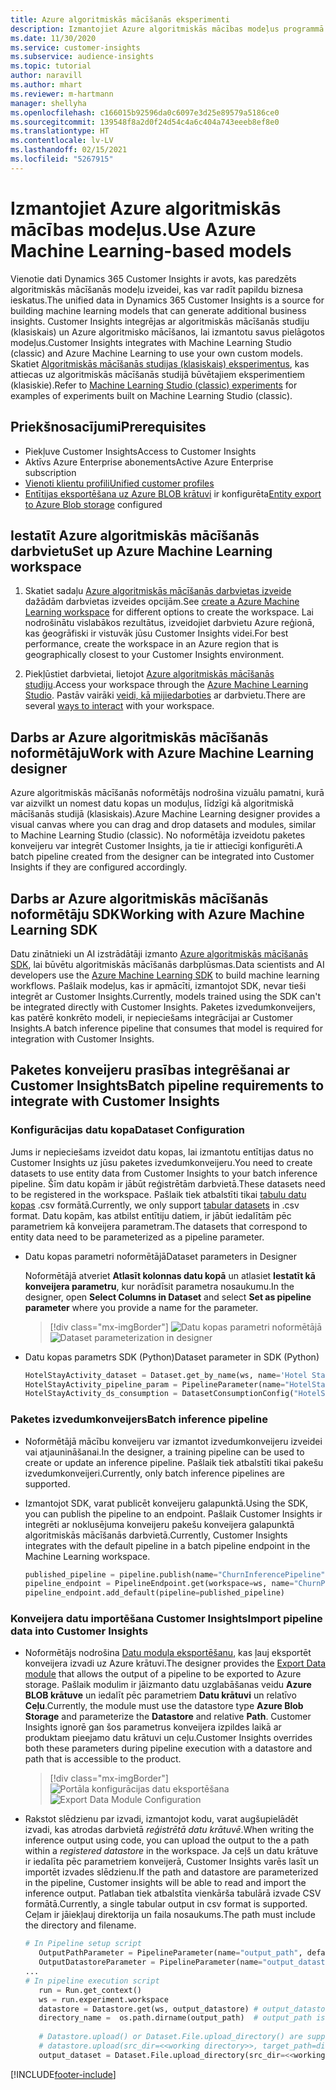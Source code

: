 ```yaml
---
title: Azure algoritmiskās mācīšanās eksperimenti
description: Izmantojiet Azure algoritmiskās mācības modeļus programmā Dynamics 365 Customer Insights.
ms.date: 11/30/2020
ms.service: customer-insights
ms.subservice: audience-insights
ms.topic: tutorial
author: naravill
ms.author: mhart
ms.reviewer: m-hartmann
manager: shellyha
ms.openlocfilehash: c166015b92596da0c6097e3d25e89579a5186ce0
ms.sourcegitcommit: 139548f8a2d0f24d54c4a6c404a743eeeb8ef8e0
ms.translationtype: HT
ms.contentlocale: lv-LV
ms.lasthandoff: 02/15/2021
ms.locfileid: "5267915"
---
```

# <a name="use-azure-machine-learning-based-models"></a><span data-ttu-id="44118-103">Izmantojiet Azure algoritmiskās mācības modeļus.</span><span class="sxs-lookup"><span data-stu-id="44118-103">Use Azure Machine Learning-based models</span></span>

<span data-ttu-id="44118-104">Vienotie dati Dynamics 365 Customer Insights ir avots, kas paredzēts algoritmiskās mācīšanās modeļu izveidei, kas var radīt papildu biznesa ieskatus.</span><span class="sxs-lookup"><span data-stu-id="44118-104">The unified data in Dynamics 365 Customer Insights is a source for building machine learning models that can generate additional business insights.</span></span> <span data-ttu-id="44118-105">Customer Insights integrējas ar algoritmiskās mācīšanās studiju (klasiskais) un Azure algoritmisko mācīšanos, lai izmantotu savus pielāgotos modeļus.</span><span class="sxs-lookup"><span data-stu-id="44118-105">Customer Insights integrates with Machine Learning Studio (classic) and Azure Machine Learning to use your own custom models.</span></span> <span data-ttu-id="44118-106">Skatiet [Algoritmiskās mācīšanās studijas (klasiskais) eksperimentus](machine-learning-studio-experiments.md), kas attiecas uz algoritmiskās mācīšanās studijā būvētajiem eksperimentiem (klasiskie).</span><span class="sxs-lookup"><span data-stu-id="44118-106">Refer to [Machine Learning Studio (classic) experiments](machine-learning-studio-experiments.md) for examples of experiments built on Machine Learning Studio (classic).</span></span> 

## <a name="prerequisites"></a><span data-ttu-id="44118-107">Priekšnosacījumi</span><span class="sxs-lookup"><span data-stu-id="44118-107">Prerequisites</span></span>

- <span data-ttu-id="44118-108">Piekļuve Customer Insights</span><span class="sxs-lookup"><span data-stu-id="44118-108">Access to Customer Insights</span></span>
- <span data-ttu-id="44118-109">Aktīvs Azure Enterprise abonements</span><span class="sxs-lookup"><span data-stu-id="44118-109">Active Azure Enterprise subscription</span></span>
- [<span data-ttu-id="44118-110">Vienoti klientu profili</span><span class="sxs-lookup"><span data-stu-id="44118-110">Unified customer profiles</span></span>](data-unification.md)
- <span data-ttu-id="44118-111">[Entītijas eksportēšana uz Azure BLOB krātuvi](export-azure-blob-storage.md) ir konfigurēta</span><span class="sxs-lookup"><span data-stu-id="44118-111">[Entity export to Azure Blob storage](export-azure-blob-storage.md) configured</span></span>

## <a name="set-up-azure-machine-learning-workspace"></a><span data-ttu-id="44118-112">Iestatīt Azure algoritmiskās mācīšanās darbvietu</span><span class="sxs-lookup"><span data-stu-id="44118-112">Set up Azure Machine Learning workspace</span></span>

1. <span data-ttu-id="44118-113">Skatiet sadaļu [Azure algoritmiskās mācīšanās darbvietas izveide](https://docs.microsoft.com/azure/machine-learning/concept-workspace#-create-a-workspace) dažādām darbvietas izveides opcijām.</span><span class="sxs-lookup"><span data-stu-id="44118-113">See [create a Azure Machine Learning workspace](https://docs.microsoft.com/azure/machine-learning/concept-workspace#-create-a-workspace) for different options to create the workspace.</span></span> <span data-ttu-id="44118-114">Lai nodrošinātu vislabākos rezultātus, izveidojiet darbvietu Azure reģionā, kas ģeogrāfiski ir vistuvāk jūsu Customer Insights videi.</span><span class="sxs-lookup"><span data-stu-id="44118-114">For best performance, create the workspace in an Azure region that is geographically closest to your Customer Insights environment.</span></span>

1. <span data-ttu-id="44118-115">Piekļūstiet darbvietai, lietojot [Azure algoritmiskās mācīšanās studiju](https://ml.azure.com/).</span><span class="sxs-lookup"><span data-stu-id="44118-115">Access your workspace through the [Azure Machine Learning Studio](https://ml.azure.com/).</span></span> <span data-ttu-id="44118-116">Pastāv vairāki [veidi, kā mijiedarboties](https://docs.microsoft.com/azure/machine-learning/concept-workspace#tools-for-workspace-interaction) ar darbvietu.</span><span class="sxs-lookup"><span data-stu-id="44118-116">There are several [ways to interact](https://docs.microsoft.com/azure/machine-learning/concept-workspace#tools-for-workspace-interaction) with your workspace.</span></span>

## <a name="work-with-azure-machine-learning-designer"></a><span data-ttu-id="44118-117">Darbs ar Azure algoritmiskās mācīšanās noformētāju</span><span class="sxs-lookup"><span data-stu-id="44118-117">Work with Azure Machine Learning designer</span></span>

<span data-ttu-id="44118-118">Azure algoritmiskās mācīšanās noformētājs nodrošina vizuālu pamatni, kurā var aizvilkt un nomest datu kopas un moduļus, līdzīgi kā algoritmiskā mācīšanās studijā (klasiskais).</span><span class="sxs-lookup"><span data-stu-id="44118-118">Azure Machine Learning designer provides a visual canvas where you can drag and drop datasets and modules, similar to Machine Learning Studio (classic).</span></span> <span data-ttu-id="44118-119">No noformētāja izveidotu paketes konveijeru var integrēt Customer Insights, ja tie ir attiecīgi konfigurēti.</span><span class="sxs-lookup"><span data-stu-id="44118-119">A batch pipeline created from the designer can be integrated into Customer Insights if they are configured accordingly.</span></span> 
   
## <a name="working-with-azure-machine-learning-sdk"></a><span data-ttu-id="44118-120">Darbs ar Azure algoritmiskās mācīšanās noformētāju SDK</span><span class="sxs-lookup"><span data-stu-id="44118-120">Working with Azure Machine Learning SDK</span></span>

<span data-ttu-id="44118-121">Datu zinātnieki un AI izstrādātāji izmanto [Azure algoritmiskās mācīšanās SDK](https://docs.microsoft.com/python/api/overview/azure/ml/?view=azure-ml-py&preserve-view=true), lai būvētu algoritmiskās mācīšanās darbplūsmas.</span><span class="sxs-lookup"><span data-stu-id="44118-121">Data scientists and AI developers use the [Azure Machine Learning SDK](https://docs.microsoft.com/python/api/overview/azure/ml/?view=azure-ml-py&preserve-view=true) to build machine learning workflows.</span></span> <span data-ttu-id="44118-122">Pašlaik modeļus, kas ir apmācīti, izmantojot SDK, nevar tieši integrēt ar Customer Insights.</span><span class="sxs-lookup"><span data-stu-id="44118-122">Currently, models trained using the SDK can't be integrated directly with Customer Insights.</span></span> <span data-ttu-id="44118-123">Paketes izvedumkonveijers, kas patērē konkrēto modeli, ir nepieciešams integrācijai ar Customer Insights.</span><span class="sxs-lookup"><span data-stu-id="44118-123">A batch inference pipeline that consumes that model is required for integration with Customer Insights.</span></span>

## <a name="batch-pipeline-requirements-to-integrate-with-customer-insights"></a><span data-ttu-id="44118-124">Paketes konveijeru prasības integrēšanai ar Customer Insights</span><span class="sxs-lookup"><span data-stu-id="44118-124">Batch pipeline requirements to integrate with Customer Insights</span></span>

### <a name="dataset-configuration"></a><span data-ttu-id="44118-125">Konfigurācijas datu kopa</span><span class="sxs-lookup"><span data-stu-id="44118-125">Dataset Configuration</span></span>

<span data-ttu-id="44118-126">Jums ir nepieciešams izveidot datu kopas, lai izmantotu entītijas datus no Customer Insights uz jūsu paketes izvedumkonveijeru.</span><span class="sxs-lookup"><span data-stu-id="44118-126">You need to create datasets to use entity data from Customer Insights to your batch inference pipeline.</span></span> <span data-ttu-id="44118-127">Šīm datu kopām ir jābūt reģistrētām darbvietā.</span><span class="sxs-lookup"><span data-stu-id="44118-127">These datasets need to be registered in the workspace.</span></span> <span data-ttu-id="44118-128">Pašlaik tiek atbalstīti tikai [tabulu datu kopas](https://docs.microsoft.com/azure/machine-learning/how-to-create-register-datasets#tabulardataset) .csv formātā.</span><span class="sxs-lookup"><span data-stu-id="44118-128">Currently, we only support [tabular datasets](https://docs.microsoft.com/azure/machine-learning/how-to-create-register-datasets#tabulardataset) in .csv format.</span></span> <span data-ttu-id="44118-129">Datu kopām, kas atbilst entītiju datiem, ir jābūt iedalītām pēc parametriem kā konveijera parametram.</span><span class="sxs-lookup"><span data-stu-id="44118-129">The datasets that correspond to entity data need to be parameterized as a pipeline parameter.</span></span>
   
* <span data-ttu-id="44118-130">Datu kopas parametri noformētājā</span><span class="sxs-lookup"><span data-stu-id="44118-130">Dataset parameters in Designer</span></span>
   
     <span data-ttu-id="44118-131">Noformētājā atveriet **Atlasīt kolonnas datu kopā** un atlasiet **Iestatīt kā konveijera parametru**, kur norādīsit parametra nosaukumu.</span><span class="sxs-lookup"><span data-stu-id="44118-131">In the designer, open **Select Columns in Dataset** and select **Set as pipeline parameter** where you provide a name for the parameter.</span></span>

     > [!div class="mx-imgBorder"]
     > <span data-ttu-id="44118-132">![Datu kopas parametri noformētājā](media/intelligence-designer-dataset-parameters.png "Datu kopas parametri noformētājā")</span><span class="sxs-lookup"><span data-stu-id="44118-132">![Dataset parameterization in designer](media/intelligence-designer-dataset-parameters.png "Dataset parameterization in designer")</span></span>
   
* <span data-ttu-id="44118-133">Datu kopas parametrs SDK (Python)</span><span class="sxs-lookup"><span data-stu-id="44118-133">Dataset parameter in SDK (Python)</span></span>
   
   ```python
   HotelStayActivity_dataset = Dataset.get_by_name(ws, name='Hotel Stay Activity Data')
   HotelStayActivity_pipeline_param = PipelineParameter(name="HotelStayActivity_pipeline_param", default_value=HotelStayActivity_dataset)
   HotelStayActivity_ds_consumption = DatasetConsumptionConfig("HotelStayActivity_dataset", HotelStayActivity_pipeline_param)
   ```

### <a name="batch-inference-pipeline"></a><span data-ttu-id="44118-134">Paketes izvedumkonveijers</span><span class="sxs-lookup"><span data-stu-id="44118-134">Batch inference pipeline</span></span>
  
* <span data-ttu-id="44118-135">Noformētājā mācību konveijeru var izmantot izvedumkonveijeru izveidei vai atjaunināšanai.</span><span class="sxs-lookup"><span data-stu-id="44118-135">In the designer, a training pipeline can be used to create or update an inference pipeline.</span></span> <span data-ttu-id="44118-136">Pašlaik tiek atbalstīti tikai pakešu izvedumkonveijeri.</span><span class="sxs-lookup"><span data-stu-id="44118-136">Currently, only batch inference pipelines are supported.</span></span>

* <span data-ttu-id="44118-137">Izmantojot SDK, varat publicēt konveijeru galapunktā.</span><span class="sxs-lookup"><span data-stu-id="44118-137">Using the SDK, you can publish the pipeline to an endpoint.</span></span> <span data-ttu-id="44118-138">Pašlaik Customer Insights ir integrēti ar noklusējuma konveijeru pakešu konveijera galapunktā algoritmiskās mācīšanās darbvietā.</span><span class="sxs-lookup"><span data-stu-id="44118-138">Currently, Customer Insights integrates with the default pipeline in a batch pipeline endpoint in the Machine Learning workspace.</span></span>
   
   ```python
   published_pipeline = pipeline.publish(name="ChurnInferencePipeline", description="Published Churn Inference pipeline")
   pipeline_endpoint = PipelineEndpoint.get(workspace=ws, name="ChurnPipelineEndpoint") 
   pipeline_endpoint.add_default(pipeline=published_pipeline)
   ```

### <a name="import-pipeline-data-into-customer-insights"></a><span data-ttu-id="44118-139">Konveijera datu importēšana Customer Insights</span><span class="sxs-lookup"><span data-stu-id="44118-139">Import pipeline data into Customer Insights</span></span>

* <span data-ttu-id="44118-140">Noformētājs nodrošina [Datu moduļa eksportēšanu](https://docs.microsoft.com/azure/machine-learning/algorithm-module-reference/export-data), kas ļauj eksportēt konveijera izvadi uz Azure krātuvi.</span><span class="sxs-lookup"><span data-stu-id="44118-140">The designer provides the [Export Data module](https://docs.microsoft.com/azure/machine-learning/algorithm-module-reference/export-data) that allows the output of a pipeline to be exported to Azure storage.</span></span> <span data-ttu-id="44118-141">Pašlaik modulim ir jāizmanto datu uzglabāšanas veidu **Azure BLOB krātuve** un iedalīt pēc parametriem **Datu krātuvi** un relatīvo **Ceļu**.</span><span class="sxs-lookup"><span data-stu-id="44118-141">Currently, the module must use the datastore type **Azure Blob Storage** and parameterize the **Datastore** and relative **Path**.</span></span> <span data-ttu-id="44118-142">Customer Insights ignorē gan šos parametrus konveijera izpildes laikā ar produktam pieejamo datu krātuvi un ceļu.</span><span class="sxs-lookup"><span data-stu-id="44118-142">Customer Insights overrides both these parameters during pipeline execution with a datastore and path that is accessible to the product.</span></span>
   > [!div class="mx-imgBorder"]
   > <span data-ttu-id="44118-143">![Portāla konfigurācijas datu eksportēšana](media/intelligence-designer-importdata.png "Datu moduļa konfigurācijas eksportēšana")</span><span class="sxs-lookup"><span data-stu-id="44118-143">![Export Data Module Configuration](media/intelligence-designer-importdata.png "Export Data Module Configuration")</span></span>
   
* <span data-ttu-id="44118-144">Rakstot slēdzienu par izvadi, izmantojot kodu, varat augšupielādēt izvadi, kas atrodas darbvietā *reģistrētā datu krātuvē*.</span><span class="sxs-lookup"><span data-stu-id="44118-144">When writing the inference output using code, you can upload the output to the a path within a *registered datastore* in the workspace.</span></span> <span data-ttu-id="44118-145">Ja ceļš un datu krātuve ir iedalīta pēc parametriem konveijerā, Customer Insights varēs lasīt un importēt izvades slēdzienu.</span><span class="sxs-lookup"><span data-stu-id="44118-145">If the path and datastore are parameterized in the pipeline, Customer insights will be able to read and import the inference output.</span></span> <span data-ttu-id="44118-146">Patlaban tiek atbalstīta vienkārša tabulārā izvade CSV formātā.</span><span class="sxs-lookup"><span data-stu-id="44118-146">Currently, a single tabular output in csv format is supported.</span></span> <span data-ttu-id="44118-147">Ceļam ir jāiekļauj direktorija un faila nosaukums.</span><span class="sxs-lookup"><span data-stu-id="44118-147">The path must include the directory and filename.</span></span>

   ```python
   # In Pipeline setup script
      OutputPathParameter = PipelineParameter(name="output_path", default_value="HotelChurnOutput/HotelChurnOutput.csv")
      OutputDatastoreParameter = PipelineParameter(name="output_datastore", default_value="workspaceblobstore")
   ...
   # In pipeline execution script
      run = Run.get_context()
      ws = run.experiment.workspace
      datastore = Datastore.get(ws, output_datastore) # output_datastore is parameterized
      directory_name =  os.path.dirname(output_path)  # output_path is parameterized.
      
      # Datastore.upload() or Dataset.File.upload_directory() are supported methods to uplaod the data
      # datastore.upload(src_dir=<<working directory>>, target_path=directory_name, overwrite=False, show_progress=True)
      output_dataset = Dataset.File.upload_directory(src_dir=<<working directory>>, target = (datastore, directory_name)) # Remove trailing "/" from directory_name
   ```


[!INCLUDE[footer-include](../includes/footer-banner.md)]